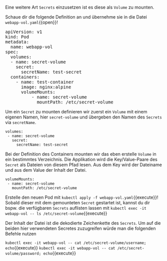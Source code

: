 Eine weitere Art `Secrets` einzusetzen ist es diese als `Volume` zu mounten.

Schaue dir die folgende Definition an und übernehme sie in die Datei `webapp-vol.yaml`{{open}}!

<pre class="file" data-filename="webapp-vol.yaml">
apiVersion: v1
kind: Pod
metadata:
  name: webapp-vol
spec:
  volumes:
  - name: secret-volume
    secret:
      secretName: test-secret
  containers:
    - name: test-container
      image: nginx:alpine
      volumeMounts:
          - name: secret-volume
            mountPath: /etc/secret-volume
</pre>

Um ein `Secret` zu mounten definieren wir zuerst ein `Volume` mit einem eigenen Namen, hier `secret-volume` und übergeben den Namen des `Secrets` via `secretName`.

```
volumes:
 - name: secret-volume
   secret:
     secretName: test-secret
```

Bei der Definition des Containers mounten wir das eben erstelle `Volume` in ein bestimmtes Verzeichnis. Die Applikation wird die Key/Value-Paare des `Secret` als Dateien von diesem Pfad lesen. Aus dem Key wird der Dateiname und aus dem Value der Inhalt der Datei.

```
volumeMounts:
 - name: secret-volume
   mountPath: /etc/secret-volume
```

Erstelle den neuen Pod mit `kubectl apply -f webapp-vol.yaml`{{execute}}!
Sobald dieser mit dem gemounteten `Secret`  gestartet ist, kannst du dir bspw. die verfügbaren `Secrets` auflisten lassen mit `kubectl exec -it webapp-vol -- ls /etc/secret-volume`{{execute}}

Der Inhalt der Datei ist die dekodierte Zeichenkette des `Secrets`. 
Um auf die beiden hier verwendeten Secretes zuzugreifen würde man die folgenden Befehle nutzen 

`kubectl exec -it webapp-vol -- cat /etc/secret-volume/username; echo`{{execute}}
`kubectl exec -it webapp-vol -- cat /etc/secret-volume/password; echo`{{execute}}